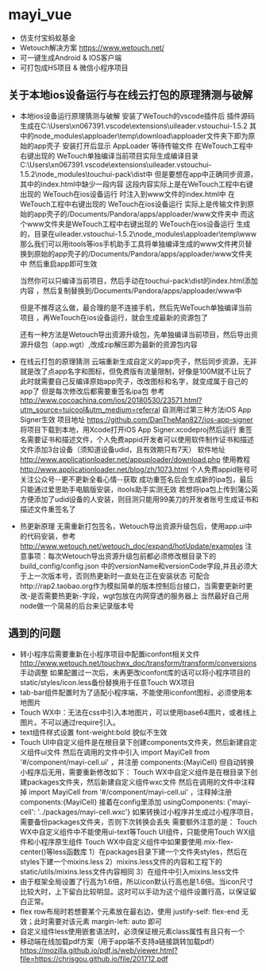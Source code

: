 # mayi_vue
- 仿支付宝蚂蚁基金
- Wetouch解决方案 https://www.wetouch.net/
- 可一键生成Android & IOS客户端
- 可打包成H5项目 & 微信小程序项目

## 关于本地ios设备运行与在线云打包的原理猜测与破解
- 本地ios设备运行原理猜测与破解
  安装了WeTouch的vscode插件后
  插件源码生成在C:\Users\xn067391\.vscode\extensions\uileader.vstouchui-1.5.2
  其中的node_modules\apploader\temp\download\apploader文件夹下即为原始的app壳子
  安装打开后显示 AppLoader 等待传输文件
  在WeTouch工程中右键出现的 WeTouch单独编译当前项目实际生成编译目录C:\Users\xn067391\.vscode\extensions\uileader.vstouchui-1.5.2\node_modules\touchui-pack\dist中
  但是要想在app中正确同步资源，其中的index.html中缺少一段内容 <script src="__app__.js"></script>
  这段内容实际上是在WeTouch工程中右键出现的 WeTouch在ios设备运行 时注入到www文件的index.html中
  在WeTouch工程中右键出现的 WeTouch在ios设备运行 实际上是传输文件到原始的app壳子的/Documents/Pandora/apps/apploader/www文件夹中
  而这个www文件夹是WeTouch工程中右键出现的 WeTouch在ios设备运行 生成的，目录在uileader.vstouchui-1.5.2\node_modules\apploader\temp\www
  那么我们可以用itools等ios手机助手工具将单独编译生成的www文件拷贝替换到原始的app壳子的/Documents/Pandora/apps/apploader/www文件夹中
  然后重启app即可生效

  当然你可以只编译当前项目，然后手动在touchui-pack\dist的index.html添加内容 <script src="__app__.js"></script>，然后复制替换到/Documents/Pandora/apps/apploader/www中

  但是不推荐这么做，最合理的是不连接手机，然后先WeTouch单独编译当前项目 ，再WeTouch在ios设备运行，就会生成最新的资源包了

  还有一种方法是Wetouch导出资源升级包，先单独编译当前项目，然后导出资源升级包（app.wgt）,改成zip解压即为最新的资源包内容
  
- 在线云打包的原理猜测
  云端重新生成自定义的app壳子，然后同步资源，无非就是改了点app名字和图标，但免费版有流量限制，好像是100M就不让玩了
  此时就需要自己反编译原始app壳子，改改图标和名字，就变成属于自己的app了
  但是每次修改后都需要重签名ipa包 参考 http://www.cocoachina.com/ios/20180530/23571.html?utm_source=tuicool&utm_medium=referral
  自测用过第三种方法iOS App Signer生效 项目地址 https://github.com/DanTheMan827/ios-app-signer
  将项目下载到本地，用Xcode打开iOS App Signer.xcodeproj然后运行
  重签名需要证书和描述文件，个人免费appid开发者可以使用软件制作证书和描述文件添加3台设备（须知道设备udid，且有效期只有7天）
  软件地址 http://www.applicationloader.net/appuploader/download.php
  使用教程 http://www.applicationloader.net/blog/zh/1073.html
  个人免费appid账号可关注公众号--更不更新全看心情--获取
  成功重签名后会生成新的ipa包，最后只能通过爱思助手电脑版安装，itools助手实测无效
  若想将ipa包上传到蒲公英方便添加了udid设备的人安装，则目测只能用99美刀的开发者账号生成证书和描述文件重签名了

- 热更新原理
  无需重新打包签名，Wetouch导出资源升级包后，使用app.ui中的代码安装，参考 http://www.wetouch.net/wetouch_doc/expand/hotUpdate/examples
  注意事项：每次Wetouch导出资源升级包前都必须修改根目录下的 build_config/config.json 中的versionName和versionCode字段,并且必须大于上一次版本号，否则热更新时一直处在正在安装状态
  可配合http://rap2.taobao.org作为模拟简单的版本控制后台接口，当需要更新时更改-是否需要热更新-字段，wgt包放在内网穿透的服务器上
  当然最好自己用node做一个简易的后台来记录版本号

## 遇到的问题
- 转小程序后需要重新在小程序项目中配置iconfont相关文件 http://www.wetouch.net/touchwx_doc/transform/transform/conversions 手动调整
    如果配置过一次后，未再更改iconfont库的话可以将小程序项目的static/styles/icon.less备份替换用于任意Touch WX项目
- tab-bar组件配置时为了适配小程序端，不能使用iconfont图标，必须使用本地图片
- Touch WX中：无法在css中引入本地图片，可以使用base64图片，或者线上图片。不可以通过require引入。
- text组件样式设置 font-weight:bold 貌似不生效
- Touch UI中自定义组件是在根目录下创建components文件夹，然后新建自定义组件ui文件
    然后在调用的文件中引入 import MayiCell from '#/component/mayi-cell.ui' ，并注册 components:{MayiCell}
  但自动转换小程序后无用，需要重新修改如下：
  Touch WX中自定义组件是在根目录下创建packages文件夹，然后新建自定义组件wxc文件
    然后在调用的文件中注释掉 import MayiCell from '#/component/mayi-cell.ui' ，注释掉注册 components:{MayiCell}
    接着在config里添加 usingComponents: {'mayi-cell': '../packages/mayi-cell.wxc'}
    如果转换过小程序并生成过小程序项目，需要备份packages文件夹，否则下次转换会丢失
  需要额外注意的是：
    Touch WX中自定义组件中不能使用ui-text等Touch UI组件，只能使用Touch WX组件和小程序原生组件
    Touch WX中自定义组件中如果要使用.mix-flex-center()等less函数库
        1）在packages目录下建一个文件夹styles，然后在styles下建一个mixins.less
        2）mixins.less文件的内容和工程下的static/utils/mixins.less文件内容相同
        3）在组件中引入mixins.less文件
- 由于框架全局设置了行高为1.6倍，所以icon默认行高也是1.6倍。当icon尺寸比较大时，上下留白比较明显。这时可以手动为这个组件设置行高，以保证留白正常。
- flex row布局时若想要某个元素放在最右边，使用 justify-self: flex-end 无效；此时需要对该元素 margin-left: auto 即可
- 自定义组件less使用嵌套语法时，必须保证根元素class属性有且只有一个
- 移动端在线加载pdf方案（用于app端不支持a链接跳转加载pdf） https://mozilla.github.io/pdf.js/web/viewer.html?file=https://chrisgou.github.io/file/201712.pdf